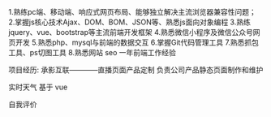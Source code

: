 1.熟练pc端、移动端、响应式网页布局、能够独立解决主流浏览器兼容性问题；
2.掌握js核心技术Ajax、DOM、BOM、JSON等、熟悉js面向对象编程
3.熟练jquery、vue、bootstrap等主流前端开发框架
4.熟悉微信小程序及微信公众号网页开发
5.熟悉php、mysql与前端的数据交互
6.掌握Git代码管理工具
7.熟悉抓包工具、ps切图工具
8.熟悉网站 seo
一年前端工作经验

项目经历:
承影互联————直播页面产品定制
 负责公司产品静态页面制作和维护
 
实时天气
    基于 vue

自我评价

